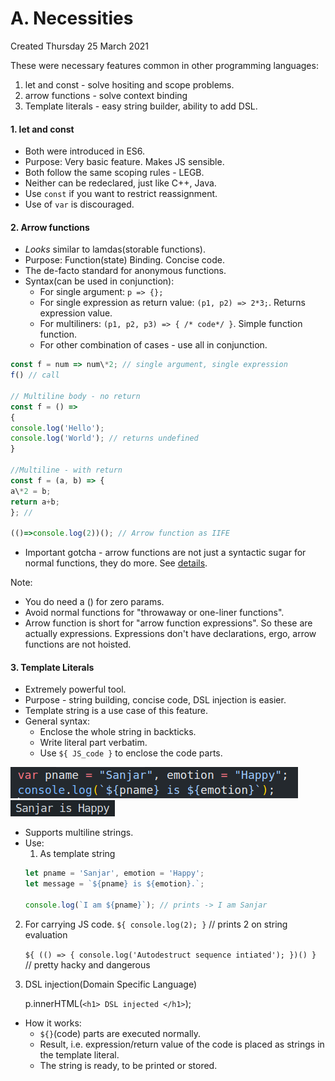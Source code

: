 # A. Necessities
Created Thursday 25 March 2021

These were necessary features common in other programming languages:
1. let and const - solve hositing and scope problems.
2. arrow functions - solve context binding
3. Template literals - easy string builder, ability to add DSL.

#### 1. let and const
- Both were introduced in ES6.
- Purpose: Very basic feature. Makes JS sensible.
- Both follow the same scoping rules - LEGB.
- Neither can be redeclared, just like C++, Java.
- Use `const` if you want to restrict reassignment.
- Use of `var` is discouraged.

#### 2. Arrow functions
- _Looks_ similar to lamdas(storable functions).
- Purpose: Function(state) Binding. Concise code.
- The de-facto standard for anonymous functions.
- Syntax(can be used in conjunction):
  - For single argument: `p => {};`
  - For single expression as return value: `(p1, p2) => 2*3;`. Returns expression value.
  - For multiliners: `(p1, p2, p3) => { /* code*/ }`. Simple function function.
  - For other combination of cases - use all in conjunction.

```js
const f = num => num\*2; // single argument, single expression
f() // call

// Multiline body - no return
const f = () =>
{
console.log('Hello');
console.log('World'); // returns undefined
}

//Multiline - with return
const f = (a, b) => {
a\*2 = b;
return a+b;
}; //

(()=>console.log(2))(); // Arrow function as IIFE
```

- Important gotcha - arrow functions are not just a syntactic sugar for normal functions, they do more. See [details](this_and_arrow_functions.md).

Note:
- You do need a () for zero params.
- Avoid normal functions for "throwaway or one-liner functions".
- Arrow function is short for "arrow function expressions". So these are actually expressions. Expressions don't have declarations, ergo, arrow functions are not hoisted.

#### 3. Template Literals
- Extremely powerful tool.
- Purpose - string building, concise code, DSL injection is easier.
- Template string is a use case of this feature.
- General syntax:
  - Enclose the whole string in backticks.
  - Write literal part verbatim.
  - Use `${ JS_code }` to enclose the code parts.

![](/assets/A_Necessities-image-1.png)
![](/assets/A_Necessities-image-2.png)

- Supports multiline strings.
- Use:
  1.  As template string
	```js
	let pname = 'Sanjar', emotion = 'Happy';
	let message = `${pname} is ${emotion}.`;

	console.log(`I am ${pname}`); // prints -> I am Sanjar
	```
2. For carrying JS code.
   `${ console.log(2); }` // prints 2 on string evaluation

   `${ (() => { console.log('Autodestruct sequence intiated'); })() } ` // pretty hacky and dangerous

3. DSL injection(Domain Specific Language)

   p.innerHTML(`<h1> DSL injected </h1>`);

- How it works:
  - `${}`(code) parts are executed normally.
  - Result, i.e. expression/return value of the code is placed as strings in the template literal.
  - The string is ready, to be printed or stored.
